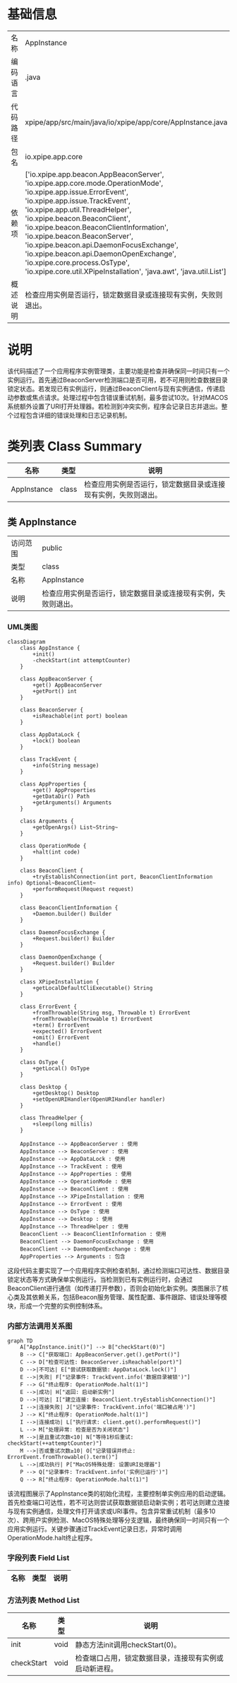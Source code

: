 # 基础信息

|      |      |
|------|------|
| 名称 | AppInstance |
| 编码语言 | .java |
| 代码路径 | xpipe/app/src/main/java/io/xpipe/app/core/AppInstance.java |
| 包名 | io.xpipe.app.core |
| 依赖项 | ['io.xpipe.app.beacon.AppBeaconServer', 'io.xpipe.app.core.mode.OperationMode', 'io.xpipe.app.issue.ErrorEvent', 'io.xpipe.app.issue.TrackEvent', 'io.xpipe.app.util.ThreadHelper', 'io.xpipe.beacon.BeaconClient', 'io.xpipe.beacon.BeaconClientInformation', 'io.xpipe.beacon.BeaconServer', 'io.xpipe.beacon.api.DaemonFocusExchange', 'io.xpipe.beacon.api.DaemonOpenExchange', 'io.xpipe.core.process.OsType', 'io.xpipe.core.util.XPipeInstallation', 'java.awt', 'java.util.List'] |
| 概述说明 | 检查应用实例是否运行，锁定数据目录或连接现有实例，失败则退出。 |

# 说明

该代码描述了一个应用程序实例管理类，主要功能是检查并确保同一时间只有一个实例运行。首先通过BeaconServer检测端口是否可用，若不可用则检查数据目录锁定状态。若发现已有实例运行，则通过BeaconClient与现有实例通信，传递启动参数或焦点请求。处理过程中包含错误重试机制，最多尝试10次。针对MACOS系统额外设置了URI打开处理器。若检测到冲突实例，程序会记录日志并退出。整个过程包含详细的错误处理和日志记录机制。

# 类列表 Class Summary

| 名称   | 类型  | 说明 |
|-------|------|-------------|
| AppInstance | class | 检查应用实例是否运行，锁定数据目录或连接现有实例，失败则退出。 |



## 类 AppInstance

|      |      |
|------|------|
| 访问范围 | public |
| 类型 | class |
| 名称 | AppInstance |
| 说明 | 检查应用实例是否运行，锁定数据目录或连接现有实例，失败则退出。 |


### UML类图

```mermaid
classDiagram
    class AppInstance {
        +init()
        -checkStart(int attemptCounter)
    }

    class AppBeaconServer {
        +get() AppBeaconServer
        +getPort() int
    }

    class BeaconServer {
        +isReachable(int port) boolean
    }

    class AppDataLock {
        +lock() boolean
    }

    class TrackEvent {
        +info(String message)
    }

    class AppProperties {
        +get() AppProperties
        +getDataDir() Path
        +getArguments() Arguments
    }

    class Arguments {
        +getOpenArgs() List~String~
    }

    class OperationMode {
        +halt(int code)
    }

    class BeaconClient {
        +tryEstablishConnection(int port, BeaconClientInformation info) Optional~BeaconClient~
        +performRequest(Request request)
    }

    class BeaconClientInformation {
        +Daemon.builder() Builder
    }

    class DaemonFocusExchange {
        +Request.builder() Builder
    }

    class DaemonOpenExchange {
        +Request.builder() Builder
    }

    class XPipeInstallation {
        +getLocalDefaultCliExecutable() String
    }

    class ErrorEvent {
        +fromThrowable(String msg, Throwable t) ErrorEvent
        +fromThrowable(Throwable t) ErrorEvent
        +term() ErrorEvent
        +expected() ErrorEvent
        +omit() ErrorEvent
        +handle()
    }

    class OsType {
        +getLocal() OsType
    }

    class Desktop {
        +getDesktop() Desktop
        +setOpenURIHandler(OpenURIHandler handler)
    }

    class ThreadHelper {
        +sleep(long millis)
    }

    AppInstance --> AppBeaconServer : 使用
    AppInstance --> BeaconServer : 使用
    AppInstance --> AppDataLock : 使用
    AppInstance --> TrackEvent : 使用
    AppInstance --> AppProperties : 使用
    AppInstance --> OperationMode : 使用
    AppInstance --> BeaconClient : 使用
    AppInstance --> XPipeInstallation : 使用
    AppInstance --> ErrorEvent : 使用
    AppInstance --> OsType : 使用
    AppInstance --> Desktop : 使用
    AppInstance --> ThreadHelper : 使用
    BeaconClient --> BeaconClientInformation : 使用
    BeaconClient --> DaemonFocusExchange : 使用
    BeaconClient --> DaemonOpenExchange : 使用
    AppProperties --> Arguments : 包含
```

这段代码主要实现了一个应用程序实例检查机制，通过检测端口可达性、数据目录锁定状态等方式确保单实例运行。当检测到已有实例运行时，会通过BeaconClient进行通信（如传递打开参数），否则会初始化新实例。类图展示了核心类及其依赖关系，包括Beacon服务管理、属性配置、事件跟踪、错误处理等模块，形成一个完整的实例控制体系。


### 内部方法调用关系图

```mermaid
graph TD
    A["AppInstance.init()"] --> B["checkStart(0)"]
    B --> C["获取端口: AppBeaconServer.get().getPort()"]
    C --> D["检查可达性: BeaconServer.isReachable(port)"]
    D -->|不可达| E["尝试获取数据锁: AppDataLock.lock()"]
    E -->|失败| F["记录事件: TrackEvent.info('数据目录被锁')"]
    F --> G["终止程序: OperationMode.halt(1)"]
    E -->|成功| H["返回: 启动新实例"]
    D -->|可达| I["建立连接: BeaconClient.tryEstablishConnection()"]
    I -->|连接失败| J["记录事件: TrackEvent.info('端口被占用')"]
    J --> K["终止程序: OperationMode.halt(1)"]
    I -->|连接成功| L["执行请求: client.get().performRequest()"]
    L --> M["处理异常: 检查是否为关闭状态"]
    M -->|是且重试次数<10| N["等待1秒后重试: checkStart(++attemptCounter)"]
    M -->|否或重试次数≥10| O["记录错误并终止: ErrorEvent.fromThrowable().term()"]
    L -->|成功执行| P["MacOS特殊处理: 设置URI处理器"]
    P --> Q["记录事件: TrackEvent.info('实例已运行')"]
    Q --> R["终止程序: OperationMode.halt(1)"]
```

该流程图展示了AppInstance类的初始化流程，主要控制单实例应用的启动逻辑。首先检查端口可达性，若不可达则尝试获取数据锁启动新实例；若可达则建立连接与现有实例通信，处理文件打开请求或URI事件。包含异常重试机制（最多10次）、跨用户实例检测、MacOS特殊处理等分支逻辑，最终确保同一时间只有一个应用实例运行。关键步骤通过TrackEvent记录日志，异常时调用OperationMode.halt终止程序。

### 字段列表 Field List

| 名称  | 类型  | 说明 |
|-------|-------|------|

### 方法列表 Method List

| 名称  | 类型  | 说明 |
|-------|-------|------|
| init | void | 静态方法init调用checkStart(0)。 |
| checkStart | void | 检查端口占用，锁定数据目录，连接现有实例或启动新进程。 |




